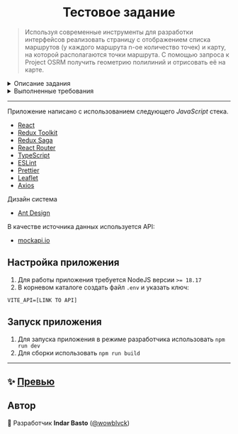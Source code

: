 <h1 align="center">Тестовое задание</h1>
<p>

</p>

> Используя современные инструменты для разработки интерфейсов реализовать страницу с отображением списка маршрутов (у каждого маршрута n-ое количество точек) и карту, на которой располагаются точки маршрута. С помощью запроса к Project OSRM получить геометрию полилиний и отрисовать её на карте.

<details>
  <summary>Описание задания</summary>
  
  Требуется реализовать приложение по отображению маршрутов на карте.

  Используя заданный набор маршрутов (таблица 1), реализовать экран, в котором слева будет таблица со списком маршрутов, а справа карта. При выборе в таблице строки с маршрутом, выбранная строка должна подсветиться, а на карте должны отобразиться точки маршрута в виде маркеров и полилиния (polyline) трека движения по точкам маршрута, полученная из сервиса построения треков по дорогам OSRM (или другой). При выборе маршрута в таблице, на карте происходит центрирование и масштабирование таким образом, что весь маршрут должен попасть в область видимости карты. Одновременно на карте может отображаться только один маршрут – выбранный.

  Для отображения карты желательно использовать пакет Leaflet, для компонентов — AntDesign, для хранения стейта компонентов и данных обязательно использовать Redux (redux-toolkit), для реакции на события — Sagas. В качестве основы приложения можно использовать React Create App или Vite. Использовать только функциональные компоненты и преимущественно функциональное программирование. Распределять код по каталогам, исходя из принадлежности к функциям: components, selectors, reducers, sagas, HTTP-services, helpers, etc. Обязательно задействовать sagas для получения трека по точкам, а также обязательно задействовать любой HTTP-сервис для обращения к API построения треков. Предусмотреть обработку ошибок от HTTP-сервисов. CSS-стили допускается писать в  препроцессоре SASS/LESS.

  Решение требуется предоставить в виде исходного кода, готового для развертывания на веб-сервере (приложить файловый архив или ссылку на github, например). Приложение нужно писать чисто и аккуратно, используя известные паттерны, сразу с рефакторингом - так, будто вы пишите production-приложение.

  Для получения полилиний (polylines) маршрута можно использовать API OSRM.

</details>

<details>
  <summary>Выполненные требования</summary>
  
  #### Общие требования
  - [x] В приложении используется архитектура SPA.
  - [x] Приложение работает в Chrome и Firefox.
  - [x] В качестве дизайн-системы используется Ant Design.
  - [x] Код чистый и читабельный.
  - [x] Отсутствует дублирование кода, приложение разбито на компоненты, отформатировано в едином стиле.
  - [x] Приложение написано с использованием React и Redux (RTK Toolkit, Redux Saga).
  - [x] Приложение адаптировано под различные устройства.  
  
  #### Описание приложения
  - [x] При входе на страницу отображается главная страница с описанием приложения.
  - [x] На странице с маршрутами отображается список маршрутов с точками. Присутствует прелоадер загрузки маршрутов.
  - [x] При выборе маршрута в таблице маршрут подсвечивается.
  - [x] При выборе маршрута происходит загрузка карты Leaflet (lazy). После загрузки карты маркеры по точками маршрута отображаются на карте.
  - [x] При выборе маршрута происходит запрос к OSRM для отрисовки полилиний. Реактивность организована таким образом, чтобы пользователь мог видеть маркеры на карте без обязательной загрузки полилиний (для обхода ошибок со стороны OSRM API).

  #### Дополнительный функционал
  - [x] Данные с маршрутами замоканы в сервисе mockapi.io для имитации работы с сервером.
  - [x] Реализован псевдо-дизайн веб-приложения с навигацией.
  - [x] Реализован полноценный роутинг с отображением URL в адресной строке. Для отображения всех маршрутов можно использовать `/routes`. Для отображения конкретного маршрута на карте можно обратиться к нему по его ID `/routes/2`. 

</details>

---
Приложение написано с использованием следующего *JavaScript* стека.

- [React](https://reactjs.org/) 
- [Redux Toolkit](https://redux-toolkit.js.org/)
- [Redux Saga](https://redux-saga.js.org/)
- [React Router](https://github.com/remix-run/react-router#readme)
- [TypeScript](https://www.typescriptlang.org/)
- [ESLint](https://eslint.org/)
- [Prettier](https://prettier.io/)
- [Leaflet](https://leafletjs.com/)
- [Axios](https://axios-http.com/ru/)

Дизайн система
- [Ant Design](https://ant.design/)

В качестве источника данных используется API:
- [mockapi.io](https://mockapi.io/)

## Настройка приложения

1. Для работы приложения требуется NodeJS версии `>= 18.17`
2. В корневом каталоге создать файл `.env` и указать ключ:
```
VITE_API=[LINK TO API]
```

## Запуск приложения

1. Для запуска приложения в режиме разработчика использовать `npm run dev`
2. Для сборки использовать `npm run build`

---

## ✨ [Превью](https://test-sector-business.netlify.app)

## Автор

👤 Разработчик **Indar Basto** ([@wowblvck](https://github.com/wowblvck))
